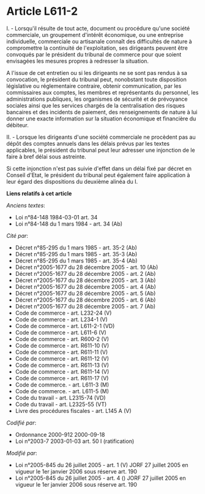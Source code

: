 # Article L611-2

I. - Lorsqu'il résulte de tout acte, document ou procédure qu'une société commerciale, un groupement d'intérêt économique, ou
une entreprise individuelle, commerciale ou artisanale connaît des difficultés de nature à compromettre la continuité de
l'exploitation, ses dirigeants peuvent être convoqués par le président du tribunal de commerce pour que soient envisagées les
mesures propres à redresser la situation.

A l'issue de cet entretien ou si les dirigeants ne se sont pas rendus à sa convocation, le président du tribunal peut,
nonobstant toute disposition législative ou réglementaire contraire, obtenir communication, par les commissaires aux comptes,
les membres et représentants du personnel, les administrations publiques, les organismes de sécurité et de prévoyance
sociales ainsi que les services chargés de la centralisation des risques bancaires et des incidents de paiement, des
renseignements de nature à lui donner une exacte information sur la situation économique et financière du débiteur.

II. - Lorsque les dirigeants d'une société commerciale ne procèdent pas au dépôt des comptes annuels dans les délais prévus
par les textes applicables, le président du tribunal peut leur adresser une injonction de le faire à bref délai sous
astreinte.

Si cette injonction n'est pas suivie d'effet dans un délai fixé par décret en Conseil d'Etat, le président du tribunal peut
également faire application à leur égard des dispositions du deuxième alinéa du I.

**Liens relatifs à cet article**

_Anciens textes_:

  - Loi n°84-148 1984-03-01 art. 34
  - Loi n°84-148 du 1 mars 1984 - art. 34 (Ab)

_Cité par_:

  - Décret n°85-295 du 1 mars 1985 - art. 35-2 (Ab)
  - Décret n°85-295 du 1 mars 1985 - art. 35-3 (Ab)
  - Décret n°85-295 du 1 mars 1985 - art. 35-4 (Ab)
  - Décret n°2005-1677 du 28 décembre 2005 - art. 10 (Ab)
  - Décret n°2005-1677 du 28 décembre 2005 - art. 2 (Ab)
  - Décret n°2005-1677 du 28 décembre 2005 - art. 3 (Ab)
  - Décret n°2005-1677 du 28 décembre 2005 - art. 4 (Ab)
  - Décret n°2005-1677 du 28 décembre 2005 - art. 5 (Ab)
  - Décret n°2005-1677 du 28 décembre 2005 - art. 6 (Ab)
  - Décret n°2005-1677 du 28 décembre 2005 - art. 7 (Ab)
  - Code de commerce - art. L232-24 (V)
  - Code de commerce - art. L234-1 (V)
  - Code de commerce - art. L611-2-1 (VD)
  - Code de commerce - art. L611-6 (V)
  - Code de commerce - art. R600-2 (V)
  - Code de commerce - art. R611-10 (V)
  - Code de commerce - art. R611-11 (V)
  - Code de commerce - art. R611-12 (V)
  - Code de commerce - art. R611-13 (V)
  - Code de commerce - art. R611-14 (V)
  - Code de commerce - art. R611-17 (V)
  - Code de commerce. - art. L611-3 (M)
  - Code de commerce. - art. L611-5 (M)
  - Code du travail - art. L2315-74 (VD)
  - Code du travail - art. L2325-55 (VT)
  - Livre des procédures fiscales - art. L145 A (V)

_Codifié par_:

  - Ordonnance 2000-912 2000-09-18
  - Loi n°2003-7 2003-01-03 art. 50 I (ratification)

_Modifié par_:

  - Loi n°2005-845 du 26 juillet 2005 - art. 1 (V) JORF 27 juillet 2005 en vigueur le 1er janvier 2006 sous réserve art. 190
  - Loi n°2005-845 du 26 juillet 2005 - art. 4 () JORF 27 juillet 2005 en vigueur le 1er janvier 2006 sous réserve art. 190

